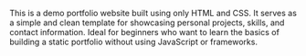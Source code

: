This is a demo portfolio website built using only HTML and CSS. It serves as a simple and clean template for showcasing personal projects, skills, and contact information. Ideal for beginners who want to learn the basics of building a static portfolio without using JavaScript or frameworks.

